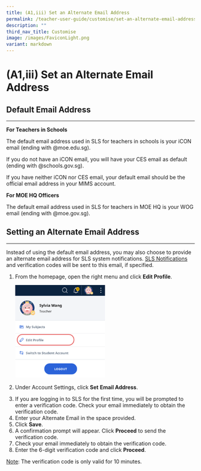 ```yaml
---
title: (A1,iii) Set an Alternate Email Address
permalink: /teacher-user-guide/customise/set-an-alternate-email-address/
description: ""
third_nav_title: Customise
image: /images/FaviconLight.png
variant: markdown
---
```

<h1 id="set-an-alternate-email-address">(A1,iii) Set an Alternate Email Address</h1>
<h2 id="-default-email-address-">Default Email Address</h2>
<hr>
<p><strong>For Teachers in Schools</strong></p>
<p>The default email address used in SLS for teachers in schools is your iCON email (ending with @moe.edu.sg).</p>
<p>If you do not have an iCON email, you will have your CES email as default (ending with @schools.gov.sg).</p>
<p>If you have neither iCON nor CES email, your default email should be the official email address in your MIMS account.</p>
<p><strong>For MOE HQ Officers</strong></p>
<p>The default email address used in SLS for teachers in MOE HQ is your WOG email (ending with @moe.gov.sg).</p>
<h2 id="-setting-an-alternate-email-address-">Setting an Alternate Email Address</h2>
<hr>
<p>Instead of using the default email address, you may also choose to provide an alternate email address for SLS system notifications. <a target="_blank" href="/teacher-user-guide/customise/set-email-notifications/">SLS Notifications</a> and verification codes will be sent to this email, if specified.</p>
<ol>
<li><p>From the homepage, open the right menu and click <strong>Edit Profile</strong>.</p>
<p><img alt="Set an Alternate Email Address" style="width: 50%;" src="/images/2Teacher/Cu-EditProfile.png"></p>
</li>
<li><p>Under Account Settings, click <strong>Set</strong> <strong>Email Address</strong>.</p>
</li>
<li>If you are logging in to SLS for the first time, you will be prompted to enter a verification code.  Check your email immediately to obtain the verification code.</li>
<li>Enter your Alternate Email in the space provided.</li>
<li>Click <strong>Save</strong>.</li>
<li>A confirmation prompt will appear. Click <strong>Proceed</strong> to send the verification code.</li>
<li>Check your email immediately to obtain the verification code.</li>
<li>Enter the 6-digit verification code and click <strong>Proceed</strong>.</li>
</ol>
<p><u>Note</u>: The verification code is only valid for 10 minutes.</p>